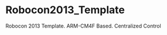 Robocon2013_Template
====================

Robocon 2013 Template. ARM-CM4F Based. Centralized Control
